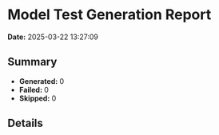 # Model Test Generation Report

**Date:** 2025-03-22 13:27:09

## Summary

- **Generated:** 0
- **Failed:** 0
- **Skipped:** 0

## Details

